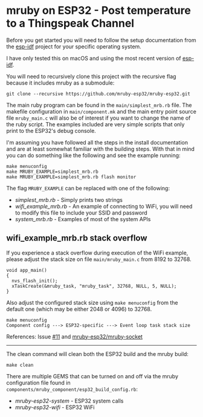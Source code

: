 # mruby on ESP32 - Post temperature to a Thingspeak Channel

Before you get started you will need to follow the setup documentation from
the [esp-idf](https://github.com/espressif/esp-idf/tree/master/docs) project
for your specific operating system.

I have only tested this on macOS and using the most recent version of
[esp-idf](https://github.com/espressif/esp-idf/tree/abecab7525e7edb1fde16ab5d8cf7b368b1d332c).

You will need to recursively clone this project with the recursive flag
because it includes mruby as a submodule:

```
git clone --recursive https://github.com/mruby-esp32/mruby-esp32.git
```

The main ruby program can be found in the `main/simplest_mrb.rb` file. The
makefile configuration in `main/component.mk` and the main entry point source
file `mruby_main.c` will also be of interest if you want to change the name of
the ruby script. The examples included are very simple scripts that only print
to the ESP32's debug console.

I'm assuming you have followed all the steps in the install documentation and
are at least somewhat familiar with the building steps. With that in mind you
can do something like the following and see the example running:

```
make menuconfig
make MRUBY_EXAMPLE=simplest_mrb.rb
make MRUBY_EXAMPLE=simplest_mrb.rb flash monitor
```

The flag `MRUBY_EXAMPLE` can be replaced with one of the following:

  * _simplest_mrb.rb_ - Simply prints two strings
  * _wifi_example_mrb.rb_ - An example of connecting to WiFi, you will need to
    modify this file to include your SSID and password
  * _system_mrb.rb_ - Examples of most of the system APIs

## wifi\_example\_mrb.rb stack overflow

If you experience a stack overflow during execution of the WiFi example, please
adjust the stack size on file `main/mruby_main.c` from 8192 to 32768.

```
void app_main()
{
  nvs_flash_init();
  xTaskCreate(&mruby_task, "mruby_task", 32768, NULL, 5, NULL);
}

```

Also adjust the configured stack size using `make menuconfig` from the default
one (which may be either 2048 or 4096) to 32768.

```
make menuconfig
Component config ---> ESP32-specific ---> Event loop task stack size
```

References: Issue [#11](https://github.com/mruby-esp32/mruby-esp32/issues/11)
and
[mruby-esp32\/mruby-socket](https://github.com/mruby-esp32/mruby-socket)

---

The clean command will clean both the ESP32 build and the mruby build:

```
make clean
```

There are multiple GEMS that can be turned on and off via the mruby
configuration file found in
`components/mruby_component/esp32_build_config.rb`:

* _mruby-esp32-system_ - ESP32 system calls
* _mruby-esp32-wifi_ - ESP32 WiFi


